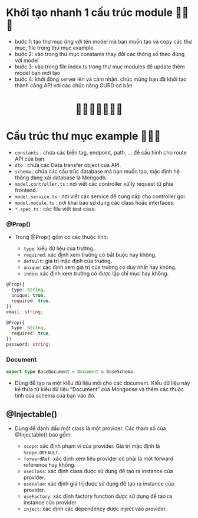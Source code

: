 # Khởi tạo nhanh 1 cấu trúc module  🚀🚀🚀 
- bước 1: tạo thư mục ứng với tên model mà bạn muốn tạo và copy các thư mục, file trong thư mục example 
- bước 2: vào trong thư mục constants thay đổi các thông số theo đúng với model
- bước 3: vào trong file index.ts trong thư mục modules để update thêm model bạn mới tạo 
- bước 4: khởi động server lên và cảm nhận. chúc mừng bạn đã khởi tạo thành công API với các chức năng CURD cơ bản 
<h1 align="center">  🎊🎊🎉🎉🎉🎊🎊 </h1>

# Cấu trúc thư mục example 🌳🌳🌳

- `constants` : chứa các biến tag, endpoint, path, ... để cấu hình cho route API của bạn.
-  `dto` : chứa các Data transfer object của API.
- `schema` : chứa các cấu trúc database mà bạn muốn tạo, mặc định hệ thống đang xài database là Mongodb.
- `model.controller.ts` : nơi viết các controller xử lý request từ phía frontend.
- `model.service.ts` : nơi viết các service để cung cấp cho controller gọi.
- `model.module.ts` : nơi khai báo sử dụng các class hoặc interfaces.
- `*.spec.ts` : các file viết test case.

### @Prop()

- Trong @Prop() gồm có các thuộc tính:

  - `type`: kiểu dữ liệu của trường.
  - `required`: xác định xem trường có bắt buộc hay không.
  - `default`: giá trị mặc định của trường.
  - `unique`: xác định xem giá trị của trường có duy nhất hay không.
  - `index`: xác định xem trường có được lập chỉ mục hay không.

```ts
@Prop({
  type: String,
  unique: true,
  required: true,
})
email: string;

@Prop({
  type: String,
  required: true,
})
password: string;
```

### Document

```ts
export type BaseDocument = Document & BaseSchema;
```

- Dùng để tạo ra một kiểu dữ liệu mới cho các document. Kiểu dữ liệu này kế thừa từ kiểu dữ liệu “Document” của Mongoose và thêm các thuộc tính của schema của bạn vào đó.

## @Injectable()

- Dùng để đánh dấu một class là một provider. Các tham số của @Injectable() bao gồm:

  - `scope`: xác định phạm vi của provider. Giá trị mặc định là `Scope.DEFAULT`.
  - `forwardRef`: xác định xem liệu provider có phải là một forward reference hay không.
  - `useClass`: xác định class được sử dụng để tạo ra instance của provider.
  - `useValue`: xác định giá trị được sử dụng để tạo ra instance của provider.
  - `useFactory`: xác định factory function được sử dụng để tạo ra instance của provider.
  - `inject`: xác định các dependency được inject vào provider.
